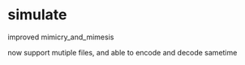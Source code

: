# simulate

improved mimicry_and_mimesis

now support mutiple files, and able to encode and decode sametime
